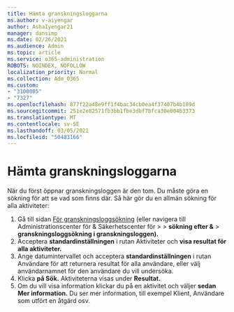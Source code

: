 ```yaml
---
title: Hämta granskningsloggarna
ms.author: v-aiyengar
author: AshaIyengar21
manager: dansimp
ms.date: 02/26/2021
ms.audience: Admin
ms.topic: article
ms.service: o365-administration
ROBOTS: NOINDEX, NOFOLLOW
localization_priority: Normal
ms.collection: Adm_O365
ms.custom:
- "3100005"
- "7327"
ms.openlocfilehash: 877f22a48e9ff1f4bac34cb0ea4f37407b4b109d
ms.sourcegitcommit: 251e2e82571fb3bb1fbe3dbf7bfca30e004b3373
ms.translationtype: MT
ms.contentlocale: sv-SE
ms.lasthandoff: 03/05/2021
ms.locfileid: "50483166"
---
```

# <a name="retrieve-the-audit-logs"></a>Hämta granskningsloggarna

När du först öppnar granskningsloggen är den tom. Du måste göra en sökning för att se vad som finns där. Så här gör du en allmän sökning för alla aktiviteter:

1. Gå till sidan [För granskningsloggsökning](https://protection.office.com/#/unifiedauditlog) (eller navigera till Administrationscenter för & Säkerhetscenter för   >    >  **sökning efter &**  >  **granskningsloggsökning i granskningsloggen).**
1. Acceptera **standardinställningen** i rutan Aktiviteter och **visa resultat för alla aktiviteter.**
1. Ange datumintervallet och acceptera **standardinställningen** i rutan Användare för att returnera resultat för alla användare, eller välj användarnamnet för den användare du vill undersöka.
1. Klicka **på Sök.** Aktiviteterna visas under **Resultat.**
1. Om du vill visa information klickar du på en aktivitet och väljer **sedan Mer information.** Du ser mer information, till exempel Klient, Användare som utfört en åtgärd osv.
